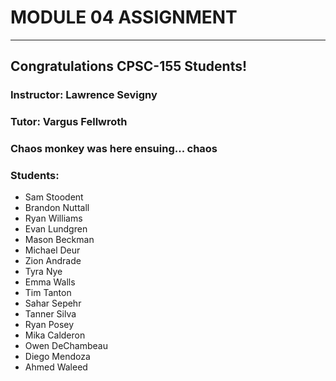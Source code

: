 # MODULE 04 ASSIGNMENT
---  
## Congratulations CPSC-155 Students!
  
### Instructor: Lawrence Sevigny

### Tutor: Vargus Fellwroth
  
### Chaos monkey was here ensuing... chaos
  
### Students:
* Sam Stoodent
* Brandon Nuttall
* Ryan Williams
* Evan Lundgren
* Mason Beckman
* Michael Deur
* Zion Andrade
* Tyra Nye
* Emma Walls
* Tim Tanton
* Sahar Sepehr
* Tanner Silva
* Ryan Posey
* Mika Calderon
* Owen DeChambeau
* Diego Mendoza
* Ahmed Waleed
